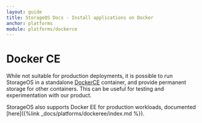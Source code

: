 ```yaml
---
layout: guide
title: StorageOS Docs - Install applications on Docker
anchor: platforms
module: platforms/dockerce
---
```


# Docker CE

While not suitable for production deployments, it is possible to run StorageOS
in a standalone [DockerCE](https://www.docker.com) container, and provide
permanent storage for other containers. This can be useful for testing and
experimentation with our product.

StorageOS also supports Docker EE for production workloads, documented
[here]({%link _docs/platforms/dockeree/index.md %}).

